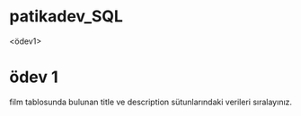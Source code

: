 # patikadev_SQL

<ödev1>
# ödev 1
film tablosunda bulunan title ve description sütunlarındaki verileri sıralayınız.

